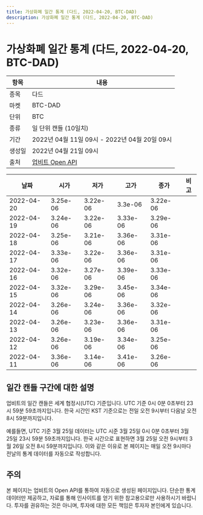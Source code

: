 ```yaml
---
title: 가상화폐 일간 통계 (다드, 2022-04-20, BTC-DAD)
description: 가상화폐 일간 통계 (다드, 2022-04-20, BTC-DAD)
---
```



가상화폐 일간 통계 (다드, 2022-04-20, BTC-DAD)
===

|항목|내용|
|--|--|
|종목|다드|
|마켓|BTC-DAD|
|단위|BTC|
|종류|일 단위 캔들 (10일치)|
|기간|2022년 04월 11일 09시 - 2022년 04월 20일 09시|
|생성일|2022년 04월 21일 09시|
|출처|[업비트 Open API](https://docs.upbit.com)|


|날짜|시가|저가|고가|종가|비고|
|--|--|--|--|--|--|
|2022-04-20|3.25e-06|3.22e-06|3.3e-06|3.22e-06|    |
|2022-04-19|3.24e-06|3.22e-06|3.33e-06|3.29e-06|    |
|2022-04-18|3.25e-06|3.21e-06|3.36e-06|3.31e-06|    |
|2022-04-17|3.33e-06|3.22e-06|3.36e-06|3.31e-06|    |
|2022-04-16|3.32e-06|3.27e-06|3.39e-06|3.33e-06|    |
|2022-04-15|3.32e-06|3.29e-06|3.45e-06|3.34e-06|    |
|2022-04-14|3.26e-06|3.24e-06|3.36e-06|3.32e-06|    |
|2022-04-13|3.26e-06|3.23e-06|3.36e-06|3.31e-06|    |
|2022-04-12|3.26e-06|3.19e-06|3.34e-06|3.25e-06|    |
|2022-04-11|3.36e-06|3.14e-06|3.41e-06|3.26e-06|    |


일간 캔들 구간에 대한 설명
---


업비트의 일간 캔들은 세계 협정시(UTC) 기준입니다. 
UTC 기준 0시 0분 0초부터 23시 59분 59초까지입니다. 
한국 시간인 KST 기준으로는 전일 오전 9시부터 다음날 오전 8시 59분까지입니다. 


예를들면, UTC 기준 3월 25일 데이터는 UTC 시준 3월 25일 0시 0분 0초부터 3월 25일 23시 59분 59초까지입니다. 
한국 시간으로 표현하면 3월 25일 오전 9시부터 3월 26일 오전 8시 59분까지입니다. 
이와 같은 이유로 본 페이지는 매일 오전 9시마다 전날의 통계 데이터를 자동으로 작성합니다. 


주의
---


본 페이지는 업비트의 Open API를 통하여 자동으로 생성된 페이지입니다. 
단순한 통계 데이터만 제공하고, 자료를 통해 인사이트를 얻기 위한 참고용으로만 사용하시기 바랍니다. 
투자를 권유하는 것은 아니며, 투자에 대한 모든 책임은 투자자 본인에게 있습니다. 
